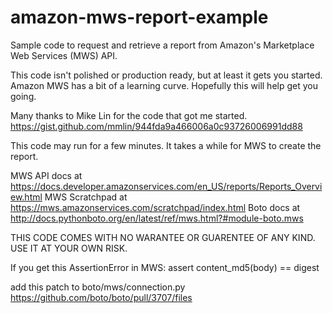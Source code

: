 # amazon-mws-report-example

Sample code to request and retrieve a report from Amazon's
Marketplace Web Services (MWS) API.

This code isn't polished or production ready, but at least it gets you started.
Amazon MWS has a bit of a learning curve.  Hopefully this will help 
get you going.

Many thanks to Mike Lin for the code that got me started.
https://gist.github.com/mmlin/944fda9a466006a0c93726006991dd88

This code may run for a few minutes.  It takes a while for MWS to create
the report.

MWS API docs at 
https://docs.developer.amazonservices.com/en_US/reports/Reports_Overview.html
MWS Scratchpad at 
https://mws.amazonservices.com/scratchpad/index.html
Boto docs at 
http://docs.pythonboto.org/en/latest/ref/mws.html?#module-boto.mws

THIS CODE COMES WITH NO WARANTEE OR GUARENTEE OF ANY KIND.
USE IT AT YOUR OWN RISK.

If you get this AssertionError in MWS:
   assert content_md5(body) == digest

add this patch to boto/mws/connection.py
https://github.com/boto/boto/pull/3707/files
